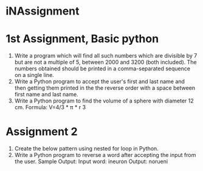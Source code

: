 # iNAssignment
# 1st Assignment, Basic python
1. Write a program which will find all such numbers which are divisible by 7 but are not a multiple of 5, between 2000 and 3200 (both included). The numbers obtained should be printed in a comma-separated sequence on a single line.
2. Write a Python program to accept the user's first and last name and then getting them printed in the the reverse order with a space between first name and last name.
3. Write a Python program to find the volume of a sphere with diameter 12 cm. Formula: V=4/3 * π * r 3

# Assignment 2
1. Create the below pattern using nested for loop in Python.
2. Write a Python program to reverse a word after accepting the input from the user.
  Sample Output:
  Input word: ineuron
  Output: norueni
